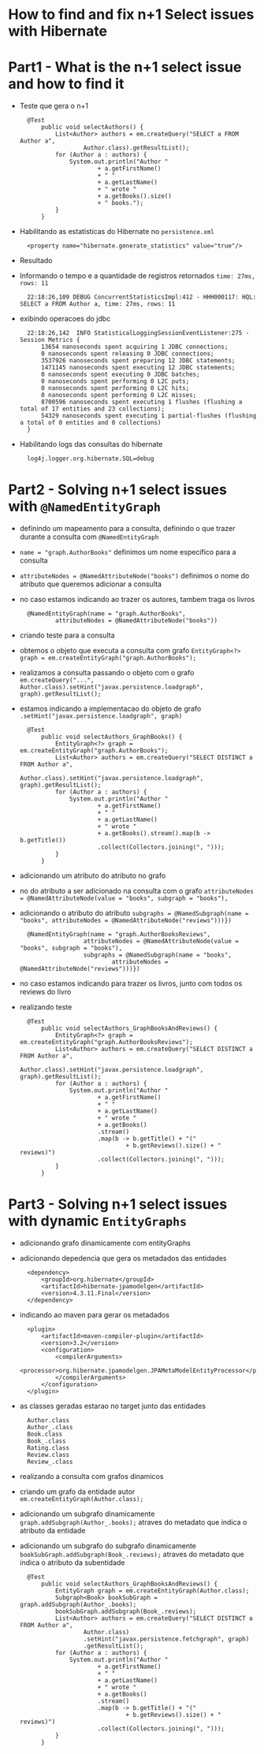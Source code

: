 # How to find and fix n+1 Select issues with Hibernate

# Part1 - What is the n+1 select issue and how to find it

* Teste que gera o n+1

        @Test
            public void selectAuthors() {
                List<Author> authors = em.createQuery("SELECT a FROM Author a",
                        Author.class).getResultList();
                for (Author a : authors) {
                    System.out.println("Author "
                            + a.getFirstName()
                            + " "
                            + a.getLastName()
                            + " wrote "
                            + a.getBooks().size()
                            + " books.");
                }
            }

* Habilitando as estatisticas do Hibernate no `persistence.xml`

        <property name="hibernate.generate_statistics" value="true"/>
        
* Resultado 
* Informando o tempo e a quantidade de registros retornados `time: 27ms, rows: 11`

        22:18:26,109 DEBUG ConcurrentStatisticsImpl:412 - HHH000117: HQL: SELECT a FROM Author a, time: 27ms, rows: 11
        
* exibindo operacoes do jdbc        

        22:18:26,142  INFO StatisticalLoggingSessionEventListener:275 - Session Metrics {
            13654 nanoseconds spent acquiring 1 JDBC connections;
            0 nanoseconds spent releasing 0 JDBC connections;
            3537926 nanoseconds spent preparing 12 JDBC statements;
            1471145 nanoseconds spent executing 12 JDBC statements;
            0 nanoseconds spent executing 0 JDBC batches;
            0 nanoseconds spent performing 0 L2C puts;
            0 nanoseconds spent performing 0 L2C hits;
            0 nanoseconds spent performing 0 L2C misses;
            8700596 nanoseconds spent executing 1 flushes (flushing a total of 17 entities and 23 collections);
            54329 nanoseconds spent executing 1 partial-flushes (flushing a total of 0 entities and 0 collections)
        }        

* Habilitando logs das consultas do hibernate

        log4j.logger.org.hibernate.SQL=debug
        
# Part2 - Solving n+1 select issues with `@NamedEntityGraph`       

* definindo um mapeamento para a consulta, definindo o que trazer durante a consulta com `@NamedEntityGraph`
* `name = "graph.AuthorBooks"` definimos um nome especifico para a consulta
* `attributeNodes = @NamedAttributeNode("books")` definimos o nome do atributo que queremos adicionar a consulta
* no caso estamos indicando ao trazer os autores, tambem traga os livros

        @NamedEntityGraph(name = "graph.AuthorBooks",
                attributeNodes = @NamedAttributeNode("books")) 
                    
* criando teste para a consulta
* obtemos o objeto que executa a consulta com grafo `EntityGraph<?> graph = em.createEntityGraph("graph.AuthorBooks");`
* realizamos a consulta passando o objeto com o grafo `em.createQuery("...", Author.class).setHint("javax.persistence.loadgraph", graph).getResultList();`
* estamos indicando a implementacao do objeto de grafo `.setHint("javax.persistence.loadgraph", graph)`

        @Test
            public void selectAuthors_GraphBooks() {
                EntityGraph<?> graph = em.createEntityGraph("graph.AuthorBooks");
                List<Author> authors = em.createQuery("SELECT DISTINCT a FROM Author a",
                        Author.class).setHint("javax.persistence.loadgraph", graph).getResultList();
                for (Author a : authors) {
                    System.out.println("Author "
                            + a.getFirstName()
                            + " "
                            + a.getLastName()
                            + " wrote "
                            + a.getBooks().stream().map(b -> b.getTitle())
                            .collect(Collectors.joining(", ")));
                }
            }  
            
* adicionando um atributo do atributo no grafo
* no do atributo a ser adicionado na consulta com o grafo `attributeNodes = @NamedAttributeNode(value = "books", subgraph = "books"),`
* adicionando o atributo do atributo `subgraphs = @NamedSubgraph(name = "books", attributeNodes = @NamedAttributeNode("reviews")))})`

        @NamedEntityGraph(name = "graph.AuthorBooksReviews",
                        attributeNodes = @NamedAttributeNode(value = "books", subgraph = "books"),
                        subgraphs = @NamedSubgraph(name = "books",
                                attributeNodes = @NamedAttributeNode("reviews")))})                              

* no caso estamos indicando para trazer os livros, junto com todos os reviews do livro

* realizando teste

        @Test
            public void selectAuthors_GraphBooksAndReviews() {
                EntityGraph<?> graph = em.createEntityGraph("graph.AuthorBooksReviews");
                List<Author> authors = em.createQuery("SELECT DISTINCT a FROM Author a",
                        Author.class).setHint("javax.persistence.loadgraph", graph).getResultList();
                for (Author a : authors) {
                    System.out.println("Author "
                            + a.getFirstName()
                            + " "
                            + a.getLastName()
                            + " wrote "
                            + a.getBooks()
                            .stream()
                            .map(b -> b.getTitle() + "("
                                    + b.getReviews().size() + " reviews)")
                            .collect(Collectors.joining(", ")));
                }
            }        
            
# Part3 - Solving n+1 select issues with dynamic `EntityGraphs`  

* adicionando grafo dinamicamente com entityGraphs
* adicionando depedencia que gera os metadados das entidades

        <dependency>
            <groupId>org.hibernate</groupId>
            <artifactId>hibernate-jpamodelgen</artifactId>
            <version>4.3.11.Final</version>
        </dependency>
        
* indicando ao maven para gerar os metadados

        <plugin>
            <artifactId>maven-compiler-plugin</artifactId>
            <version>3.2</version>
            <configuration>
                <compilerArguments>
                    <processor>org.hibernate.jpamodelgen.JPAMetaModelEntityProcessor</processor>
                </compilerArguments>
            </configuration>
        </plugin>        
        
* as classes geradas estarao no target junto das entidades  

        Author.class
        Author_.class
        Book.class
        Book_.class
        Rating.class
        Review.class
        Review_.class        
        
* realizando a consulta com grafos dinamicos
* criando um grafo da entidade autor `em.createEntityGraph(Author.class);`
* adicionando um subgrafo dinamicamente `graph.addSubgraph(Author_.books);` atraves do metadato que indica o atributo da entidade
* adicionando um subgrafo do subgrafo dinamicamente `bookSubGraph.addSubgraph(Book_.reviews);` atraves do metadato que indica o atributo da subentidade

        @Test
            public void selectAuthors_GraphBooksAndReviews() {
                EntityGraph graph = em.createEntityGraph(Author.class);
                Subgraph<Book> bookSubGraph = graph.addSubgraph(Author_.books);
                bookSubGraph.addSubgraph(Book_.reviews);
                List<Author> authors = em.createQuery("SELECT DISTINCT a FROM Author a",
                        Author.class)
                        .setHint("javax.persistence.fetchgraph", graph)
                        .getResultList();
                for (Author a : authors) {
                    System.out.println("Author "
                            + a.getFirstName()
                            + " "
                            + a.getLastName()
                            + " wrote "
                            + a.getBooks()
                            .stream()
                            .map(b -> b.getTitle() + "("
                                    + b.getReviews().size() + " reviews)")
                            .collect(Collectors.joining(", ")));
                }
            }        
